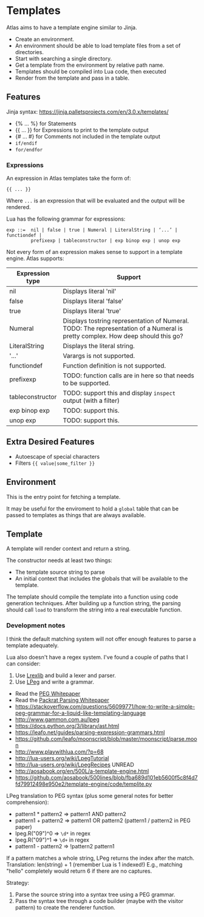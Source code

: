 Templates
=========

Atlas aims to have a template engine similar to Jinja.

* Create an environment.
 * An environment should be able to load template files from a set of directories.
 * Start with searching a single directory.
* Get a template from the environment by relative path name.
 * Templates should be compiled into Lua code, then executed
* Render from the template and pass in a table.

Features
--------

Jinja syntax: https://jinja.palletsprojects.com/en/3.0.x/templates/

* {% ... %} for Statements
* {{ ... }} for Expressions to print to the template output
* {# ... #} for Comments not included in the template output
* `if/endif`
* `for/endfor`

### Expressions

An expression in Atlas templates take the form of:

```jinja
{{ ... }}
```

Where `...` is an expression that will be evaluated
and the output will be rendered.

Lua has the following grammar for expressions:

```
exp ::=  nil | false | true | Numeral | LiteralString | ‘...’ | functiondef |
         prefixexp | tableconstructor | exp binop exp | unop exp
```

Not every form of an expression makes sense to support in a template engine.
Atlas supports:

| Expression type | Support |
| --- | --- |
| nil | Displays literal 'nil' |
| false | Displays literal 'false' |
| true | Displays literal 'true' |
| Numeral | Displays tostring representation of Numeral. TODO: The representation of a Numeral is pretty complex. How deep should this go? |
| LiteralString | Displays the literal string. |
| '...' | Varargs is not supported. |
| functiondef | Function definition is not supported. |
| prefixexp | TODO: function calls are in here so that needs to be supported. |
| tableconstructor | TODO: support this and display `inspect` output (with a filter)|
| exp binop exp | TODO: support this. |
| unop exp | TODO: support this. |

Extra Desired Features
----------------------

* Autoescape of special characters
* Filters `{{ value|some_filter }}`

Environment
-----------

This is the entry point for fetching a template.

It may be useful for the enviroment to hold a `global` table
that can be passed to templates
as things that are always available.

Template
--------

A template will render context and return a string.

The constructor needs at least two things:

* The template source string to parse
* An initial context that includes the globals
  that will be available to the template.

The template should compile the template into a function
using code generation techniques.
After building up a function string,
the parsing should call `load`
to transform the string into a real executable function.

### Development notes

I think the default matching system will not offer enough features
to parse a template adequately.

Lua also doesn't have a regex system.
I've found a couple of paths that I can consider:

1. Use [Lrexlib](https://github.com/rrthomas/lrexlib) and build a lexer and parser.
2. Use [LPeg](http://www.inf.puc-rio.br/~roberto/lpeg/) and write a grammar.
 * Read the [PEG Whitepaper](https://bford.info/pub/lang/peg.pdf)
 * Read the [Packrat Parsing Whitepaper](https://bford.info/pub/lang/packrat-icfp02.pdf)
 * https://stackoverflow.com/questions/56099771/how-to-write-a-simple-peg-grammar-for-a-liquid-like-templating-language
 * http://www.gammon.com.au/lpeg
 * https://docs.python.org/3/library/ast.html
 * https://leafo.net/guides/parsing-expression-grammars.html
 * https://github.com/leafo/moonscript/blob/master/moonscript/parse.moon
 * http://www.playwithlua.com/?p=68
 * http://lua-users.org/wiki/LpegTutorial
 * http://lua-users.org/wiki/LpegRecipes UNREAD
 * http://aosabook.org/en/500L/a-template-engine.html
 * https://github.com/aosabook/500lines/blob/fba689d101eb5600f5c8f4d7fd79912498e950e2/template-engine/code/templite.py

LPeg translation to PEG syntax (plus some general notes for better comprehension):

* pattern1 * pattern2 => pattern1 AND pattern2
* pattern1 + pattern2 => pattern1 OR  pattern2 (pattern1 / pattern2 in PEG paper)
* lpeg.R("09")^0      => `\d*` in regex
* lpeg.R("09")^1      => `\d+` in regex
* pattern1 - pattern2 => !pattern2 pattern1

If a pattern matches a whole string, LPeg returns the index after the match.
Translation: len(string) + 1 (remember Lua is 1 indexed!)
E.g., matching "hello" completely would return 6 if there are no captures.

Strategy:

1. Parse the source string into a syntax tree using a PEG grammar.
2. Pass the syntax tree through a code builder (maybe with the visitor pattern)
   to create the renderer function.
